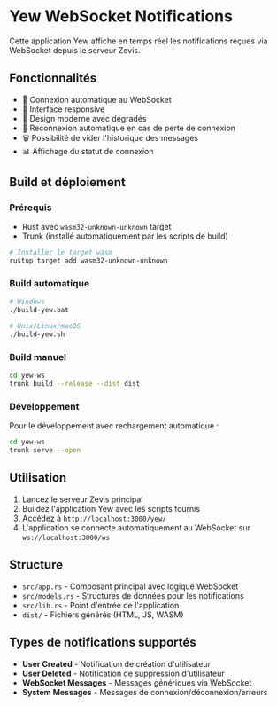 # Yew WebSocket Notifications

Cette application Yew affiche en temps réel les notifications reçues via WebSocket depuis le serveur Zevis.

## Fonctionnalités

- 🔄 Connexion automatique au WebSocket
- 📱 Interface responsive
- 🎨 Design moderne avec dégradés
- 🔄 Reconnexion automatique en cas de perte de connexion
- 🗑️ Possibilité de vider l'historique des messages
- 📊 Affichage du statut de connexion

## Build et déploiement

### Prérequis

- Rust avec `wasm32-unknown-unknown` target
- Trunk (installé automatiquement par les scripts de build)

```bash
# Installer le target wasm
rustup target add wasm32-unknown-unknown
```

### Build automatique

```bash
# Windows
./build-yew.bat

# Unix/Linux/macOS
./build-yew.sh
```

### Build manuel

```bash
cd yew-ws
trunk build --release --dist dist
```

### Développement

Pour le développement avec rechargement automatique :

```bash
cd yew-ws
trunk serve --open
```

## Utilisation

1. Lancez le serveur Zevis principal
2. Buildez l'application Yew avec les scripts fournis
3. Accédez à `http://localhost:3000/yew/`
4. L'application se connecte automatiquement au WebSocket sur `ws://localhost:3000/ws`

## Structure

- `src/app.rs` - Composant principal avec logique WebSocket
- `src/models.rs` - Structures de données pour les notifications
- `src/lib.rs` - Point d'entrée de l'application
- `dist/` - Fichiers générés (HTML, JS, WASM)

## Types de notifications supportés

- **User Created** - Notification de création d'utilisateur
- **User Deleted** - Notification de suppression d'utilisateur
- **WebSocket Messages** - Messages génériques via WebSocket
- **System Messages** - Messages de connexion/déconnexion/erreurs
